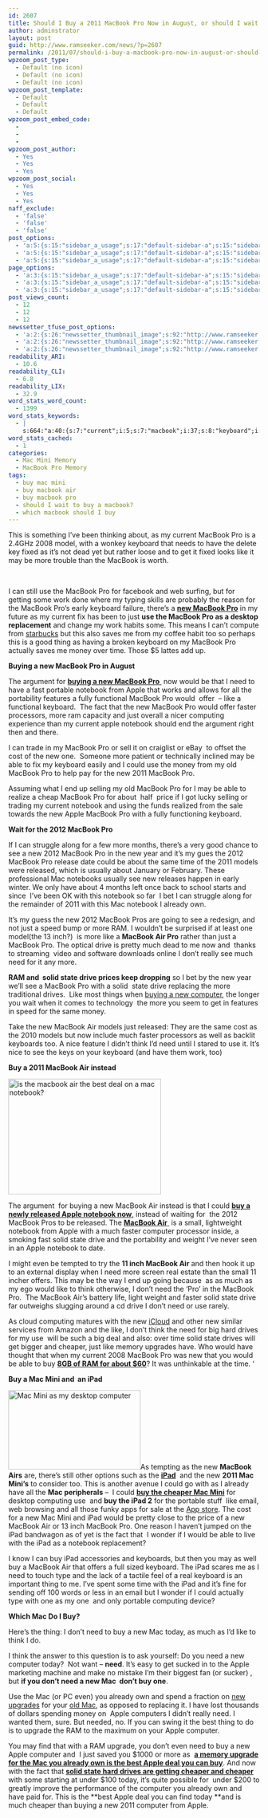 ```yaml
---
id: 2607
title: Should I Buy a 2011 MacBook Pro Now in August, or should I wait for the MacBook Pro 2012?
author: adminstrator
layout: post
guid: http://www.ramseeker.com/news/?p=2607
permalink: /2011/07/should-i-buy-a-macbook-pro-now-in-august-or-should-i-wait-for-the-macbook-pro-2012/
wpzoom_post_type:
  - Default (no icon)
  - Default (no icon)
  - Default (no icon)
wpzoom_post_template:
  - Default
  - Default
  - Default
wpzoom_post_embed_code:
  - 
  - 
  - 
wpzoom_post_author:
  - Yes
  - Yes
  - Yes
wpzoom_post_social:
  - Yes
  - Yes
  - Yes
naff_exclude:
  - 'false'
  - 'false'
  - 'false'
post_options:
  - 'a:5:{s:15:"sidebar_a_usage";s:17:"default-sidebar-a";s:15:"sidebar_b_usage";s:17:"default-sidebar-b";s:9:"hwa_usage";s:17:"default-headerbar";s:8:"ad_above";s:0:"";s:8:"ad_below";s:0:"";}'
  - 'a:5:{s:15:"sidebar_a_usage";s:17:"default-sidebar-a";s:15:"sidebar_b_usage";s:17:"default-sidebar-b";s:9:"hwa_usage";s:17:"default-headerbar";s:8:"ad_above";s:0:"";s:8:"ad_below";s:0:"";}'
  - 'a:5:{s:15:"sidebar_a_usage";s:17:"default-sidebar-a";s:15:"sidebar_b_usage";s:17:"default-sidebar-b";s:9:"hwa_usage";s:17:"default-headerbar";s:8:"ad_above";s:0:"";s:8:"ad_below";s:0:"";}'
page_options:
  - 'a:3:{s:15:"sidebar_a_usage";s:17:"default-sidebar-a";s:15:"sidebar_b_usage";s:17:"default-sidebar-b";s:9:"hwa_usage";s:17:"default-headerbar";}'
  - 'a:3:{s:15:"sidebar_a_usage";s:17:"default-sidebar-a";s:15:"sidebar_b_usage";s:17:"default-sidebar-b";s:9:"hwa_usage";s:17:"default-headerbar";}'
  - 'a:3:{s:15:"sidebar_a_usage";s:17:"default-sidebar-a";s:15:"sidebar_b_usage";s:17:"default-sidebar-b";s:9:"hwa_usage";s:17:"default-headerbar";}'
post_views_count:
  - 12
  - 12
  - 12
newssetter_tfuse_post_options:
  - 'a:2:{s:26:"newssetter_thumbnail_image";s:92:"http://www.ramseeker.com/wp-content/uploads/2011/07/Screen-Shot-2011-07-28-at-1.28.56-PM.png";s:24:"newssetter_disable_image";s:4:"true";}'
  - 'a:2:{s:26:"newssetter_thumbnail_image";s:92:"http://www.ramseeker.com/wp-content/uploads/2011/07/Screen-Shot-2011-07-28-at-1.28.56-PM.png";s:24:"newssetter_disable_image";s:4:"true";}'
  - 'a:2:{s:26:"newssetter_thumbnail_image";s:92:"http://www.ramseeker.com/wp-content/uploads/2011/07/Screen-Shot-2011-07-28-at-1.28.56-PM.png";s:24:"newssetter_disable_image";s:4:"true";}'
readability_ARI:
  - 10.6
readability_CLI:
  - 6.8
readability_LIX:
  - 32.9
word_stats_word_count:
  - 1399
word_stats_keywords:
  - |
    s:664:"a:40:{s:7:"current";i:5;s:7:"macbook";i:37;s:8:"keyboard";i:9;s:4:"like";i:9;s:4:"work";i:3;s:7:"there's";i:3;s:4:"just";i:7;s:5:"thing";i:4;s:5:"money";i:4;s:4:"time";i:5;s:6:"buying";i:5;s:8:"argument";i:3;s:4:"need";i:14;s:8:"portable";i:3;s:8:"notebook";i:9;s:5:"apple";i:13;s:4:"fact";i:3;s:6:"faster";i:4;s:9:"computing";i:4;s:4:"cost";i:3;s:4:"able";i:4;i:2011;i:6;i:2012;i:5;s:4:"same";i:3;s:6:"models";i:3;s:8:"released";i:4;s:4:"inch";i:3;s:5:"drive";i:6;s:5:"solid";i:6;s:5:"state";i:6;s:6:"drives";i:4;s:8:"computer";i:7;s:5:"think";i:5;s:7:"instead";i:3;s:4:"deal";i:3;s:7:"cheaper";i:5;s:4:"mini";i:3;s:4:"ipad";i:9;s:4:"best";i:3;s:7:"upgrade";i:3;}";
word_stats_cached:
  - 1
categories:
  - Mac Mini Memory
  - MacBook Pro Memory
tags:
  - buy mac mini
  - buy macbook air
  - buy macbook pro
  - should I wait to buy a macbook?
  - which macbook should I buy
---
```

<div style="float: right; margin-right: 5px;">
</div>

<div style="float: right; margin-right: 5px;">
</div>

<div style="float: right; margin-right: 5px;">
</div>

This is something I&#8217;ve been thinking about, as my current MacBook Pro is a 2.4GHz 2008 model, with a wonkey keyboard that needs to have the delete key fixed as it&#8217;s not dead yet but rather loose and to get it fixed looks like it may be more trouble than the MacBook is worth.

&nbsp;

I can still use the MacBook Pro for facebook and web surfing, but for getting some work done where my typing skills are probably the reason for the MacBook Pro&#8217;s early keyboard failure, there&#8217;s a **[new MacBook Pro][1]** in my future as my current fix has been to just **use the MacBook Pro as a desktop replacement** and change my work habits some. This means I can&#8217;t compute from [starbucks][2] but this also saves me from my coffee habit too so perhaps this is a good thing as having a broken keyboard on my MacBook Pro actually saves me money over time. Those $5 lattes add up.

**Buying a new MacBook Pro in August**

The argument for [**buying a new MacBook Pro** ][3] now would be that I need to have a fast portable notebook from Apple that works and allows for all the portability features a fully functional MacBook Pro would  offer  &#8211; like a functional keyboard.  The fact that the new MacBook Pro would offer faster processors, more ram capacity and just overall a nicer computing experience than my current apple notebook should end the argument right then and there.

I can trade in my MacBook Pro or sell it on craiglist or eBay  to offset the cost of the new one.  Someone more patient or technically inclined may be able to fix my keyboard easily and I could use the money from my old MacBook Pro to help pay for the new 2011 MacBook Pro.

Assuming what I end up selling my old MacBook Pro for I may be able to realize a cheap MacBook Pro for about  half  price if I got lucky selling or trading my current notebook and using the funds realized from the sale towards the new Apple MacBook Pro with a fully functioning keyboard.

**Wait for the 2012 MacBook Pro**

If I can struggle along for a few more months, there&#8217;s a very good chance to see a new 2012 MacBook Pro in the new year and it&#8217;s my gues the 2012 MacBook Pro release date could be about the same time of the 2011 models were released, which is usually about January or February. These professional Mac notebooks usually see new releases happen in early winter. We only have about 4 months left once back to school starts and since  I&#8217;ve been OK with this notebook so far  I bet I can struggle along for the remainder of 2011 with this Mac notebook I already own.

It&#8217;s my guess the new 2012 MacBook Pros are going to see a redesign, and not just a speed bump or more RAM. I wouldn&#8217;t be surprised if at least one model(the 13 inch?)  is more like a **MacBook Air Pro** rather than just a MacBook Pro. The optical drive is pretty much dead to me now and  thanks to streaming  video and software downloads online I don&#8217;t really see much need for it any more.

**RAM and  solid state drive prices keep dropping** so I bet by the new year we&#8217;ll see a MacBook Pro with a solid  state drive replacing the more traditional drives.  Like most things when [buying a new computer][4], the longer you wait when it comes to technology  the more you seem to get in features in speed for the same money.

Take the new MacBook Air models just released: They are the same cost as the 2010 models but now include much faster processors as well as backlit keyboards too. A nice feature I didn&#8217;t think I&#8217;d need until I stared to use it. It&#8217;s nice to see the keys on your keyboard (and have them work, too)

**Buy a 2011 MacBook Air instead**

[<img class="alignleft size-full wp-image-2617" title="Buying a MacBook Air " alt="is the macbook air the best deal on a mac notebook?" src="http://www.ramseeker.com/wp-content/uploads/2011/07/Screen-Shot-2011-07-28-at-1.30.36-PM.png" width="306" height="232" />][5]

The argument  for buying a new MacBook Air instead is that I could [**buy a newly released Apple notebook now**,][6] instead of waiting for  the 2012 MacBook Pros to be released. The [**MacBook Air** ][5] is a small, lightweight notebook from Apple with a much faster computer processor inside, a smoking fast solid state drive and the portability and weight I&#8217;ve never seen in an Apple notebook to date.

I might even be tempted to try the **11 inch MacBook Air** and then hook it up to an external display when I need more screen real estate than the small 11 incher offers. This may be the way I end up going because  as as much as my ego would like to think otherwise, I don&#8217;t need the &#8216;Pro&#8217; in the MacBook Pro.  The MacBook Air&#8217;s battery life, light weight and faster solid state drive far outweighs slugging around a cd drive I don&#8217;t need or use rarely.

As cloud computing matures with the new [iCloud][7] and other new similar services from Amazon and the like, I don&#8217;t think the need for big hard drives for my use  will be such a big deal and also: over time solid state drives will get bigger and cheaper, just like memory upgrades have. Who would have thought that when my current 2008 MacBook Pro was new that you would be able to buy **[8GB of RAM for about $60][8]**? It was unthinkable at the time. &#8216;

**Buy a Mac Mini and  an iPad**

[<img class="alignleft size-full wp-image-2618" title="How about  a Mac Mini?" alt="Mac Mini as my desktop computer" src="http://www.ramseeker.com/wp-content/uploads/2011/07/Screen-Shot-2011-07-28-at-1.32.41-PM.png" width="265" height="159" />][9]As tempting as the new **MacBook Airs** are, there&#8217;s still other options such as the **[iPad][10]**  and the new **2011 Mac Mini&#8217;s** to consider too. This is another avenue I could go with as I already have all the **Mac peripherals** &#8211;  I could **[buy the cheaper Mac Mini][9]** for desktop computing use  and **buy the iPad 2** for the portable stuff  like email, web browsing and all those funky apps for sale at the [App store][11]. The cost for a new Mac Mini and iPad would be pretty close to the price of a new MacBook Air or 13 inch MacBook Pro. One reason I haven&#8217;t jumped on the iPad bandwagon as of yet is the fact that  I wonder if I would be able to live with the iPad as a notebook replacement?

I know I can buy iPad accessories and keyboards, but then you may as well buy a MacBook Air that offers a full sized keyboard. The iPad scares me as I need to touch type and the lack of a tactile feel of a real keyboard is an important thing to me. I&#8217;ve spent some time with the iPad and it&#8217;s fine for sending off 100 words or less in an email but I wonder if I could actually type with one as my one  and only portable computing device?

**Which Mac Do I Buy?**

Here&#8217;s the thing: I don&#8217;t need to buy a new Mac today, as much as I&#8217;d like to think I do.

I think the answer to this question is to ask yourself: Do you need a new computer today?  Not want &#8211; **need**. It&#8217;s easy to get sucked in to the Apple marketing machine and make no mistake I&#8217;m their biggest fan (or sucker) , but **if you don&#8217;t need a new Mac  don&#8217;t buy one**.

Use the Mac (or PC even) you already own and spend a fraction on [new upgrades][12] for your [old Mac][13], as opposed to replacing it. I have lost thousands of dollars spending money on  Apple computers I didn&#8217;t really need. I wanted them, sure. But needed, no. If you can swing it the best thing to do is to upgrade the RAM to the maximum on your Apple computer.

You may find that with a RAM upgrade, you don&#8217;t even need to buy a new Apple computer and  I just saved you $1000 or more as  **[a memory upgrade for the Mac you already own is the best Apple deal you can buy][14]**. And now with the fact that [**solid state hard drives are getting cheaper and cheaper** ][15]with some starting at under $100 today, it&#8217;s quite possible for  under $200 to greatly improve the performance of the computer you already own and have paid for. This is the **best Apple deal you can find today **and is much cheaper than buying a new 2011 computer from Apple.

 [1]: http://www.ramseeker.com/2011-apple-macbook-pros-announced/ "2011 Apple MacBook Pros Announced"
 [2]: http://www.starbucks.com "best coffee ever"
 [3]: http://www.amazon.com/gp/product/B002QQ8H8I/ref=as_li_ss_tl?ie=UTF8&tag=ramseeker-20&linkCode=as2&camp=217145&creative=399373&creativeASIN=B002QQ8H8
 [4]: http://www.ramseeker.com/what-is-the-best-computer-brand-to-buy/ "What is the Best Computer Brand to Buy?"
 [5]: http://www.amazon.com/gp/product/B005CWIN1E/ref=as_li_ss_tl?ie=UTF8&tag=ramseeker-20&linkCode=as2&camp=217145&creative=399373&creativeASIN=B005CWIN1E
 [6]: http://www.amazon.com/gp/redirect.html?ie=UTF8&location=http%3A%2F%2Fwww.amazon.com%2Fs%3Fie%3DUTF8%26ref_%3Dsr_nr_p_4_0%26bbn%3D565108%26qid%3D1311873784%26rnid%3D15784691%26rh%3Dn%253A172282%252Cn%253A%2521493964%252Cn%253A541966%252Cn%253A565108%252Cp_4%253AApple%23&tag=ramseeker-20&linkCode=ur2&camp=1789&creative=390957
 [7]: http://icloud.com "apple icloud"
 [8]: http://www.tkqlhce.com/click-1548159-10273954?url=http%3A%2F%2Fwww.crucial.com%2Fstore%2Faffiliateredirect.asp%3Fimodule%3DCT2KIT51264BC1339%26aid%3D10273954%26cid%3D777292%26subid%3D890%26PRS%3Duscj&cjsku=CT2KIT51264BC1339
 [9]: http://www.amazon.com/gp/product/B004YLCLM6/ref=as_li_ss_tl?ie=UTF8&tag=ramseeker-20&linkCode=as2&camp=217145&creative=399373&creativeASIN=B004YLCLM6
 [10]: http://www.amazon.com/gp/product/B0047DVWLW/ref=as_li_ss_tl?ie=UTF8&tag=ramseeker-20&linkCode=as2&camp=217145&creative=399373&creativeASIN=B0047DVWLW
 [11]: http://www.apple.com "apple app store"
 [12]: http://www.ramseeker.com "apple upgrades"
 [13]: http://www.lowendmac.com "lowendmac.com"
 [14]: http://www.ramseeker.com "best apple memory upgrades"
 [15]: http://www.ramseeker.com/best-ssd-hard-drives-for-2011/ "Best SSD Hard Drives for 2011"